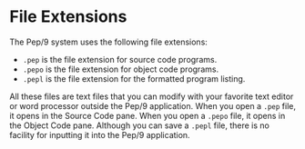 # File Extensions

The Pep/9 system uses the following file extensions:

* `.pep` is the file extension for source code programs.  
* `.pepo` is the file extension for object code programs.  
* `.pepl` is the file extension for the formatted program listing.

All these files are text files that you can modify with your favorite text editor or word processor outside the Pep/9 application.
When you open a `.pep` file, it opens in the Source Code pane.
When you open a `.pepo` file, it opens in the Object Code pane.
Although you can save a `.pepl` file, there is no facility for inputting it into the Pep/9 application.
